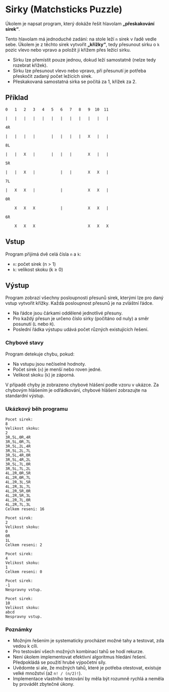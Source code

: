 # Sirky (Matchsticks Puzzle)

Úkolem je napsat program, který dokáže řešit hlavolam **„přeskakování sirek“**.

Tento hlavolam má jednoduché zadání: na stole leží `n` sirek v řadě vedle sebe. Úkolem je z těchto sirek vytvořit **„křížky“**, tedy přesunout sirku o `k` pozic vlevo nebo vpravo a položit ji křížem přes ležící sirku.

- Sirku lze přemístit pouze jednou, dokud leží samostatně (nelze tedy rozebrat křížek).
- Sirku lze přesunout vlevo nebo vpravo, při přesunutí je potřeba přeskočit zadaný počet ležících sirek.
- Přeskakovaná samostatná sirka se počítá za 1, křížek za 2.

## Příklad

```
0   1   2   3   4   5   6   7   8   9  10  11  

|   |   |   |   |   |   |   |   |   |   |   |   

4R

|   |   |   |       |   |   |   |   X   |   |   

8L

|   |   X   |       |   |   |       X   |   |   

5R

|   |   X   |           |   |       X   X   |   

7L

|   X   X   |           |           X   X   |   

0R

    X   X   X           |           X   X   |   

6R

    X   X   X                       X   X   X
```

## Vstup

Program přijímá dvě celá čísla `n` a `k`:

- `n`: počet sirek (n > 1)
- `k`: velikost skoku (k ≥ 0)

## Výstup

Program zobrazí všechny posloupnosti přesunů sirek, kterými lze pro daný vstup vytvořit křížky. Každá posloupnost přesunů je na zvláštní řádce.

- Na řádce jsou čárkami oddělené jednotlivé přesuny.
- Pro každý přesun je určeno číslo sirky (počítáno od nuly) a směr posunutí (`L` nebo `R`).
- Poslední řádka výstupu udává počet různých existujících řešení.

### Chybové stavy

Program detekuje chybu, pokud:

- Na vstupu jsou nečíselné hodnoty.
- Počet sirek (`n`) je menší nebo roven jedné.
- Velikost skoku (`k`) je záporná.

V případě chyby je zobrazeno chybové hlášení podle vzoru v ukázce. Za chybovým hlášením je odřádkování, chybové hlášení zobrazujte na standardní výstup.

### Ukázkový běh programu

```
Pocet sirek:
8
Velikost skoku:
2
3R,5L,0R,4R
3R,5L,0R,7L
3R,5L,2L,4R
3R,5L,2L,7L
3R,5L,4R,0R
3R,5L,4R,2L
3R,5L,7L,0R
3R,5L,7L,2L
4L,2R,0R,5R
4L,2R,0R,7L
4L,2R,3L,5R
4L,2R,3L,7L
4L,2R,5R,0R
4L,2R,5R,3L
4L,2R,7L,0R
4L,2R,7L,3L
Celkem reseni: 16
```

```
Pocet sirek:
2
Velikost skoku:
0
0R
1L
Celkem reseni: 2
```

```
Pocet sirek:
4
Velikost skoku:
1
Celkem reseni: 0
```

```
Pocet sirek:
-1
Nespravny vstup.
```

```
Pocet sirek:
10
Velikost skoku:
abcd
Nespravny vstup.
```

### Poznámky

- Možným řešením je systematicky procházet možné tahy a testovat, zda vedou k cíli.
- Pro testování všech možných kombinací tahů se hodí rekurze.
- Není úkolem implementovat efektivní algoritmus hledání řešení. Předpokládá se použití hrubé výpočetní síly.
- Uvědomte si ale, že možných tahů, které je potřeba otestovat, existuje velké množství (až `n! / (n/2)!`).
- Implementace vlastního testování by měla být rozumně rychlá a neměla by provádět zbytečné úkony.

